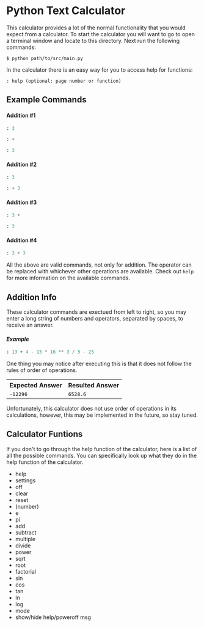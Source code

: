 # **Python Text Calculator**
This calculator provides a lot of the normal functionality that you would expect from a calculator. To start the calculator you will want to go to open a terminal window and locate to this directory. Next run the following commands:
```console
$ python path/to/src/main.py
```
In the calculator there is an easy way for you to access help for functions:
```
: help (optional: page number or function)
```
## Example Commands
#### Addition #1
```py
: 3
```
```py
: +
```
```py
: 3
```
#### Addition #2
```py
: 3
```
```py
: + 3
```
#### Addition #3
```py
: 3 +
```
```py
: 3
```
#### Addition #4
```py
: 3 + 3
```
All the above are valid commands, not only for addition. The operator can be replaced with whichever other operations are available. Check out `help` for more information on the available commands.
## Addition Info
These calculator commands are exectued from left to right, so you may enter a long string of numbers and operators, separated by spaces, to receive an answer.
#### *Example*
```py
: 13 + 4 - 15 * 16 ** 3 / 5 - 25
```
One thing you may notice after executing this is that it does not follow the rules of order of operations.

<table>
    <tr>
        <th>Expected Answer</th>
        <th>Resulted Answer</th>
    </tr>
    <td><samp>-12296</td>
    <td><samp>6528.6</td>
</table>

Unfortunately, this calculator does not use order of operations in its calculations, however, this may be implemented in the future, so stay tuned.

## Calculator Funtions
If you don't to go through the help function of the calculator, here is a list of all the possible commands. You can specifically look up what they do in the help function of the calculator.
* help
* settings
* off
* clear
* reset
* (number)
* e
* pi
* add
* subtract
* multiple
* divide
* power
* sqrt
* root
* factorial
* sin
* cos
* tan
* ln
* log
* mode
* show/hide help/poweroff msg